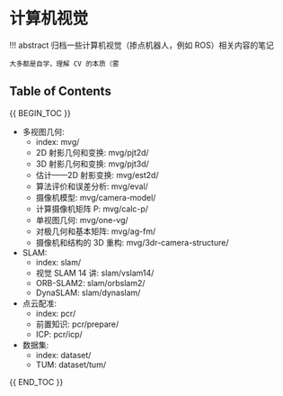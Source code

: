 # 计算机视觉

!!! abstract
    归档一些计算机视觉（掺点机器人，例如 ROS）相关内容的笔记

    大多都是自学，理解 CV 的本质（雾

## Table of Contents

{{ BEGIN_TOC }}

- 多视图几何:
    - index: mvg/
    - 2D 射影几何和变换: mvg/pjt2d/
    - 3D 射影几何和变换: mvg/pjt3d/
    - 估计——2D 射影变换: mvg/est2d/
    - 算法评价和误差分析: mvg/eval/
    - 摄像机模型: mvg/camera-model/
    - 计算摄像机矩阵 P: mvg/calc-p/
    - 单视图几何: mvg/one-vg/
    - 对极几何和基本矩阵: mvg/ag-fm/
    - 摄像机和结构的 3D 重构: mvg/3dr-camera-structure/
- SLAM:
    - index: slam/
    - 视觉 SLAM 14 讲: slam/vslam14/
    - ORB-SLAM2: slam/orbslam2/
    - DynaSLAM: slam/dynaslam/
- 点云配准:
    - index: pcr/
    - 前置知识: pcr/prepare/
    - ICP: pcr/icp/
- 数据集:
    - index: dataset/
    - TUM: dataset/tum/

{{ END_TOC }}

<!-- 
- [多视图几何](mvg/)
- [SLAM](slam/)
- [点云配准](pcr/)
- [三维数据场可视化](3d-visualization/) -->
